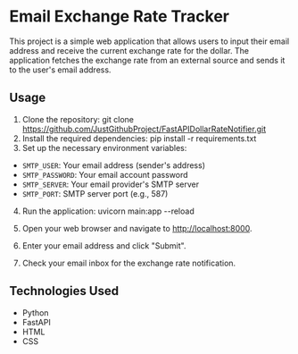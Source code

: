 # Email Exchange Rate Tracker

This project is a simple web application that allows users to input their email address and receive the current exchange rate for the dollar. The application fetches the exchange rate from an external source and sends it to the user's email address.

## Usage

1. Clone the repository: git clone https://github.com/JustGithubProject/FastAPIDollarRateNotifier.git
2. Install the required dependencies: pip install -r requirements.txt
3. Set up the necessary environment variables:
- `SMTP_USER`: Your email address (sender's address)
- `SMTP_PASSWORD`: Your email account password
- `SMTP_SERVER`: Your email provider's SMTP server
- `SMTP_PORT`: SMTP server port (e.g., 587)
4. Run the application: uvicorn main:app --reload

5. Open your web browser and navigate to [http://localhost:8000](http://localhost:8000).

6. Enter your email address and click "Submit".

7. Check your email inbox for the exchange rate notification.

## Technologies Used

- Python
- FastAPI
- HTML
- CSS
